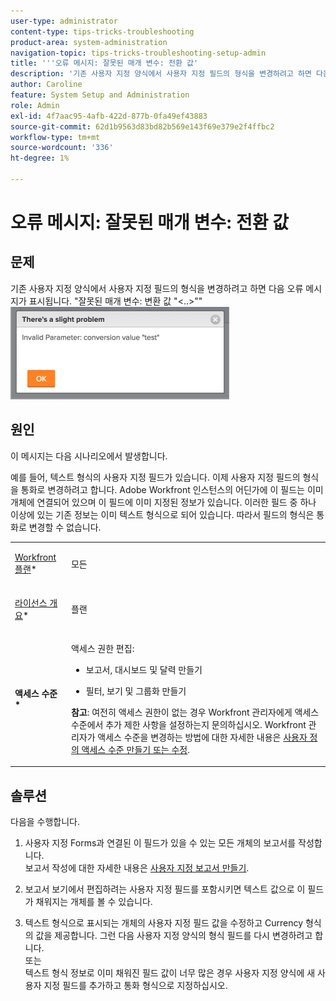 ```yaml
---
user-type: administrator
content-type: tips-tricks-troubleshooting
product-area: system-administration
navigation-topic: tips-tricks-troubleshooting-setup-admin
title: '''오류 메시지: 잘못된 매개 변수: 전환 값'
description: '기존 사용자 지정 양식에서 사용자 지정 필드의 형식을 변경하려고 하면 다음 오류 메시지가 표시됩니다. ''잘못된 매개 변수: 변환 값 ''&lt;..&gt;"'
author: Caroline
feature: System Setup and Administration
role: Admin
exl-id: 4f7aac95-4afb-422d-877b-0fa49ef43883
source-git-commit: 62d1b9563d83bd82b569e143f69e379e2f4ffbc2
workflow-type: tm+mt
source-wordcount: '336'
ht-degree: 1%

---
```


# 오류 메시지: 잘못된 매개 변수: 전환 값

## 문제

기존 사용자 지정 양식에서 사용자 지정 필드의 형식을 변경하려고 하면 다음 오류 메시지가 표시됩니다. &quot;잘못된 매개 변수: 변환 값 &quot;&lt;..>&quot;&quot;\
![custom_field_format_invalid_parameter_error.png](assets/custom-field-format-invalid-parameter-error-350x148.png)

## 원인

이 메시지는 다음 시나리오에서 발생합니다.

예를 들어, 텍스트 형식의 사용자 지정 필드가 있습니다.  이제 사용자 지정 필드의 형식을 통화로 변경하려고 합니다. Adobe Workfront 인스턴스의 어딘가에 이 필드는 이미 개체에 연결되어 있으며 이 필드에 이미 지정된 정보가 있습니다. 이러한 필드 중 하나 이상에 있는 기존 정보는 이미 텍스트 형식으로 되어 있습니다. 따라서 필드의 형식은 통화로 변경할 수 없습니다.

<table style="table-layout:auto"> 
 <col> 
 <col> 
 <tbody> 
  <tr> 
   <td role="rowheader"> <p><a href="https://www.workfront.com/plans" target="_blank">Workfront 플랜</a>*</p> </td> 
   <td>모든</td> 
  </tr> 
  <tr> 
   <td role="rowheader"> <p><a href="../../administration-and-setup/add-users/access-levels-and-object-permissions/wf-licenses.md" class="MCXref xref">라이선스 개요</a>*</p> </td> 
   <td>플랜</td> 
  </tr> 
  <tr data-mc-conditions=""> 
   <td role="rowheader"><strong>액세스 수준*</strong> </td> 
   <td> <p>액세스 권한 편집:</p> 
    <ul> 
     <li> <p>보고서, 대시보드 및 달력 만들기</p> </li> 
     <li> <p>필터, 보기 및 그룹화 만들기</p> </li> 
    </ul> <p><b>참고</b>: 여전히 액세스 권한이 없는 경우 Workfront 관리자에게 액세스 수준에서 추가 제한 사항을 설정하는지 문의하십시오. Workfront 관리자가 액세스 수준을 변경하는 방법에 대한 자세한 내용은 <a href="../../administration-and-setup/add-users/configure-and-grant-access/create-modify-access-levels.md" class="MCXref xref">사용자 정의 액세스 수준 만들기 또는 수정</a>.</p> </td> 
  </tr> 
 </tbody> 
</table>

## 솔루션

다음을 수행합니다.

1. 사용자 지정 Forms과 연결된 이 필드가 있을 수 있는 모든 개체의 보고서를 작성합니다.\
   보고서 작성에 대한 자세한 내용은 [사용자 지정 보고서 만들기](../../reports-and-dashboards/reports/creating-and-managing-reports/create-custom-report.md).

1. 보고서 보기에서 편집하려는 사용자 지정 필드를 포함시키면 텍스트 값으로 이 필드가 채워지는 개체를 볼 수 있습니다.
1. 텍스트 형식으로 표시되는 개체의 사용자 지정 필드 값을 수정하고 Currency 형식의 값을 제공합니다. 그런 다음 사용자 지정 양식의 형식 필드를 다시 변경하려고 합니다.\
   또는\
   텍스트 형식 정보로 이미 채워진 필드 값이 너무 많은 경우 사용자 지정 양식에 새 사용자 지정 필드를 추가하고 통화 형식으로 지정하십시오.
